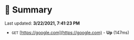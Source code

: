 # 📖 Summary
Last updated: **3/22/2021, 7:41:23 PM**

- `GET` [https://google.com](https://google.com) - **Up** (147ms)
